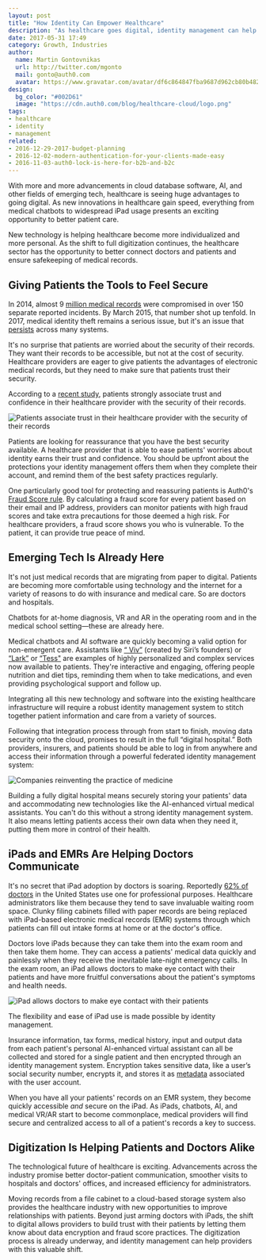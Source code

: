```yaml
---
layout: post
title: "How Identity Can Empower Healthcare"
description: "As healthcare goes digital, identity management can help patients feel safe and secure."
date: 2017-05-31 17:49
category: Growth, Industries
author:
  name: Martin Gontovnikas
  url: http://twitter.com/mgonto
  mail: gonto@auth0.com
  avatar: https://www.gravatar.com/avatar/df6c864847fba9687d962cb80b482764??s=60
design:
  bg_color: "#002D61"
  image: "https://cdn.auth0.com/blog/healthcare-cloud/logo.png"
tags:
- healthcare
- identity
- management
related:
- 2016-12-29-2017-budget-planning
- 2016-12-02-modern-authentication-for-your-clients-made-easy
- 2016-11-03-auth0-lock-is-here-for-b2b-and-b2c
---
```


With more and more advancements in cloud database software, AI, and other fields of emerging tech, healthcare is seeing huge advantages to going digital. As new innovations in healthcare gain speed, everything from medical chatbots to widespread iPad usage presents an exciting opportunity to better patient care.

New technology is helping healthcare become more individualized and more personal. As the shift to full digitization continues, the healthcare sector has the opportunity to better connect doctors and patients and ensure safekeeping of medical records.

## Giving Patients the Tools to Feel Secure

In 2014, almost 9 [million medical records](http://www.healthcareitnews.com/sponsored-content/medical-identity-theft-problems-and-prevention) were compromised in over 150 separate reported incidents. By March 2015, that number shot up tenfold. In 2017, medical identity theft remains a serious issue, but it's an issue that [persists](http://www.information-age.com/healthcare-fraud-five-step-plan-diagnosis-and-treatment-123461306/) across many systems.  

It's no surprise that patients are worried about the security of their records. They want their records to be accessible, but not at the cost of security. Healthcare providers are eager to give patients the advantages of electronic medical records, but they need to make sure that patients trust their security.

According to a [recent study](http://medidfraud.org/wp-content/uploads/2015/02/2014_Medical_ID_Theft_Study1.pdf), patients strongly associate trust and confidence in their healthcare provider with the security of their records.

![Patients associate trust in their healthcare provider with the security of their records ](https://cdn.auth0.com/blog/empower-healthcare/healthcare-security-trust.png)

Patients are looking for reassurance that you have the best security available. A healthcare provider that is able to ease patients' worries about identity earns their trust and confidence. You should be upfront about the protections your identity management offers them when they complete their account, and remind them of the best safety practices regularly.

One particularly good tool for protecting and reassuring patients is Auth0's [Fraud Score rule](https://auth0.com/rules/socure_fraudscore). By calculating a fraud score for every patient based on their email and IP address, providers can monitor patients with high fraud scores and take extra precautions for those deemed a high risk. For healthcare providers, a fraud score shows you who is vulnerable. To the patient, it can provide true peace of mind.

## Emerging Tech Is Already Here

It's not just medical records that are migrating from paper to digital. Patients are becoming more comfortable using technology and the internet for a variety of reasons to do with insurance and medical care. So are doctors and hospitals.

Chatbots for at-home diagnosis, VR and AR in the operating room and in the medical school setting—these are already here.

Medical chatbots and AI software are quickly becoming a valid option for non-emergent care. Assistants like [“ Viv”](http://viv.ai/) (created by Siri’s founders) or [“Lark”](http://singularityhub.com/2015/11/11/exponential-medicine-this-virtual-assistant-tells-you-when-to-put-down-the-bacon/) or [“Tess"](https://x2.ai/#tess) are examples of highly personalized and complex services now available to patients. They're interactive and engaging, offering people nutrition and diet tips, reminding them when to take medications, and even providing psychological support and follow up.

Integrating all this new technology and software into the existing healthcare infrastructure will require a robust identity management system to stitch together patient information and care from a variety of sources.

Following that integration process through from start to finish, moving data security onto the cloud, promises to result in the full “digital hospital.” Both providers, insurers, and patients should be able to log in from anywhere and access their information through a powerful federated identity management system:

![Companies reinventing the practice of medicine](https://cdn.auth0.com/blog/empower-healthcare/companies-reinventing-medicine.png)

Building a fully digital hospital means securely storing your patients' data and accommodating new technologies like the AI-enhanced virtual medical assistants. You can't do this without a strong identity management system. It also means letting patients access their own data when they need it, putting them more in control of their health.

## iPads and EMRs Are Helping Doctors Communicate

It's no secret that iPad adoption by doctors is soaring. Reportedly [62% of doctors](http://www.medicalbag.com/tech-talk/ipad-use-for-physicians/article/472282/) in the United States use one for professional purposes. Healthcare administrators like them because they tend to save invaluable waiting room space. Clunky filing cabinets filled with paper records are being replaced with iPad-based electronic medical records (EMR) systems through which patients can fill out intake forms at home or at the doctor's office.

Doctors love iPads because they can take them into the exam room and then take them home. They can access a patients' medical data quickly and painlessly when they receive the inevitable late-night emergency calls. In the exam room, an iPad allows doctors to make eye contact with their patients and have more fruitful conversations about the patient's symptoms and health needs.

![iPad allows doctors to make eye contact with their patients](https://cdn.auth0.com/blog/empower-healthcare/ipads-and-healthcare.jpg)

The flexibility and ease of iPad use is made possible by identity management.

Insurance information, tax forms, medical history, input and output data from each patient's personal AI-enhanced virtual assistant can all be collected and stored for a single patient and then encrypted through an identity management system. Encryption takes sensitive data, like a user’s social security number, encrypts it, and stores it as [metadata](https://auth0.com/docs/rules/metadata-in-rules) associated with the user account.

When you have all your patients' records on an EMR system, they become quickly accessible *and* secure on the iPad. As iPads, chatbots, AI, and medical VR/AR start to become commonplace, medical providers will find secure and centralized access to all of a patient's records a key to success.

## Digitization Is Helping Patients and Doctors Alike

The technological future of healthcare is exciting. Advancements across the industry promise better doctor-patient communication, smoother visits to hospitals and doctors' offices, and increased efficiency for administrators.

Moving records from a file cabinet to a cloud-based storage system also provides the healthcare industry with new opportunities to improve relationships with patients. Beyond just arming doctors with iPads, the shift to digital allows providers to build trust with their patients by letting them know about data encryption and fraud score practices. The digitization process is already underway, and identity management can help providers with this valuable shift.
